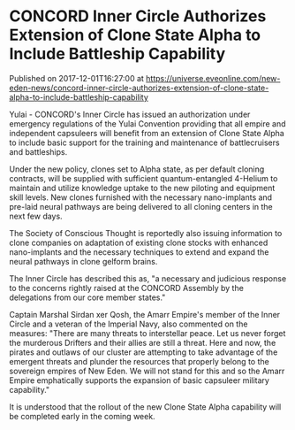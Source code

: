 # CONCORD Inner Circle Authorizes Extension of Clone State Alpha to Include Battleship Capability
Published on 2017-12-01T16:27:00 at https://universe.eveonline.com/new-eden-news/concord-inner-circle-authorizes-extension-of-clone-state-alpha-to-include-battleship-capability

Yulai - CONCORD's Inner Circle has issued an authorization under emergency regulations of the Yulai Convention providing that all empire and independent capsuleers will benefit from an extension of Clone State Alpha to include basic support for the training and maintenance of battlecruisers and battleships.

Under the new policy, clones set to Alpha state, as per default cloning contracts, will be supplied with sufficient quantum-entangled 4-Helium to maintain and utilize knowledge uptake to the new piloting and equipment skill levels. New clones furnished with the necessary nano-implants and pre-laid neural pathways are being delivered to all cloning centers in the next few days.

The Society of Conscious Thought is reportedly also issuing information to clone companies on adaptation of existing clone stocks with enhanced nano-implants and the necessary techniques to extend and expand the neural pathways in clone gelform brains.

The Inner Circle has described this as, "a necessary and judicious response to the concerns rightly raised at the CONCORD Assembly by the delegations from our core member states."

Captain Marshal Sirdan xer Qosh, the Amarr Empire's member of the Inner Circle and a veteran of the Imperial Navy, also commented on the measures: "There are many threats to interstellar peace. Let us never forget the murderous Drifters and their allies are still a threat. Here and now, the pirates and outlaws of our cluster are attempting to take advantage of the emergent threats and plunder the resources that properly belong to the sovereign empires of New Eden. We will not stand for this and so the Amarr Empire emphatically supports the expansion of basic capsuleer military capability."

It is understood that the rollout of the new Clone State Alpha capability will be completed early in the coming week.
